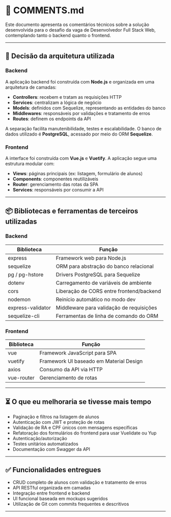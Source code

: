 # 📝 COMMENTS.md

Este documento apresenta os comentários técnicos sobre a solução desenvolvida para o desafio da vaga de Desenvolvedor Full Stack Web, contemplando tanto o backend quanto o frontend.

---

## 📐 Decisão da arquitetura utilizada

### Backend
A aplicação backend foi construída com **Node.js** e organizada em uma arquitetura de camadas:

- **Controllers**: recebem e tratam as requisições HTTP
- **Services**: centralizam a lógica de negócio
- **Models**: definidos com Sequelize, representando as entidades do banco
- **Middlewares**: responsáveis por validações e tratamento de erros
- **Routes**: definem os endpoints da API

A separação facilita manutenibilidade, testes e escalabilidade. O banco de dados utilizado é **PostgreSQL**, acessado por meio do ORM **Sequelize**.

### Frontend
A interface foi construída com **Vue.js** e **Vuetify**. A aplicação segue uma estrutura modular com:

- **Views**: páginas principais (ex: listagem, formulário de alunos)
- **Components**: componentes reutilizáveis
- **Router**: gerenciamento das rotas da SPA
- **Services**: responsáveis por consumir a API

---

## 📦 Bibliotecas e ferramentas de terceiros utilizadas

### Backend

| Biblioteca        | Função                                     |
|-------------------|---------------------------------------------|
| express           | Framework web para Node.js                 |
| sequelize         | ORM para abstração do banco relacional     |
| pg / pg-hstore    | Drivers PostgreSQL para Sequelize          |
| dotenv            | Carregamento de variáveis de ambiente      |
| cors              | Liberação de CORS entre frontend/backend   |
| nodemon           | Reinício automático no modo dev            |
| express-validator | Middleware para validação de requisições   |
| sequelize-cli     | Ferramentas de linha de comando do ORM     |

### Frontend

| Biblioteca        | Função                                     |
|-------------------|---------------------------------------------|
| vue               | Framework JavaScript para SPA              |
| vuetify           | Framework UI baseado em Material Design    |
| axios             | Consumo da API via HTTP                    |
| vue-router        | Gerenciamento de rotas                     |

---

## ⏳ O que eu melhoraria se tivesse mais tempo

- Paginação e filtros na listagem de alunos
- Autenticação com JWT e proteção de rotas
- Validação de RA e CPF únicos com mensagens específicas
- Refatoração dos formulários do frontend para usar Vuelidate ou Yup
- Autenticação/autorização 
- Testes unitários automatizados 
- Documentação com Swagger da API

---

## ✅ Funcionalidades entregues

- CRUD completo de alunos com validação e tratamento de erros
- API RESTful organizada em camadas
- Integração entre frontend e backend
- UI funcional baseada em mockups sugeridos
- Utilização de Git com commits frequentes e descritivos

---
